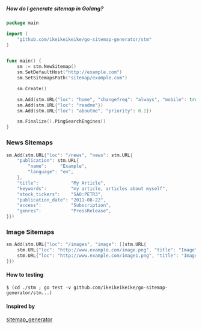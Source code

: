 ##### How do I generate sitemap in Golang?

```go
package main

import (
    "github.com/ikeikeikeike/go-sitemap-generator/stm"
)


func main() {
    sm := stm.NewSitemap()
    sm.SetDefaultHost("http://example.com")
    sm.SetSitemapsPath("sitemap/example.com")

    sm.Create()

    sm.Add(stm.URL{"loc": "home", "changefreq": "always", "mobile": true})
    sm.Add(stm.URL{"loc": "readme"})
    sm.Add(stm.URL{"loc": "aboutme", "priority": 0.1})

    sm.Finalize().PingSearchEngines()
}
```

### News Sitemaps

```go
sm.Add(stm.URL{"loc": "/news", "news": stm.URL{
    "publication": stm.URL{
        "name":     "Example",
        "language": "en",
    },
    "title":            "My Article",
    "keywords":         "my article, articles about myself",
    "stock_tickers":    "SAO:PETR3",
    "publication_date": "2011-08-22",
    "access":           "Subscription",
    "genres":           "PressRelease",
}})
```

### Image Sitemaps

```go
sm.Add(stm.URL{"loc": "/images", "image": []stm.URL{
    stm.URL{"loc": "http://www.example.com/image.png", "title": "Image"},
    stm.URL{"loc": "http://www.example.com/image1.png", "title": "Image1"},
}})

```

#### How to testing

```
$ (cd ./stm ; go test -v github.com/ikeikeikeike/go-sitemap-generator/stm...)
```

#### Inspired by 

[sitemap_generator](http://github.com/kjvarga/sitemap_generator) 
